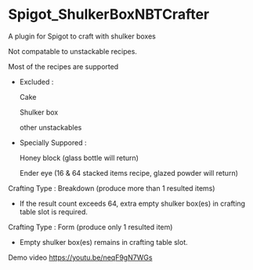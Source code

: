 # Spigot_ShulkerBoxNBTCrafter
A plugin for Spigot to craft with shulker boxes


Not compatable to unstackable recipes.


Most of the recipes are supported


- Excluded :


  Cake
  
  
  Shulker box
  
  
  other unstackables
  
  
- Specially Suppored :


  Honey block (glass bottle will return)
  
  
  Ender eye (16 & 64 stacked items recipe, glazed powder will return)
  

Crafting Type : Breakdown (produce more than 1 resulted items)


- If the result count exceeds 64, extra empty shulker box(es) in crafting table slot is required.

Crafting Type : Form (produce only 1 resulted item)


- Empty shulker box(es) remains in crafting table slot.


Demo video
https://youtu.be/neqF9gN7WGs
